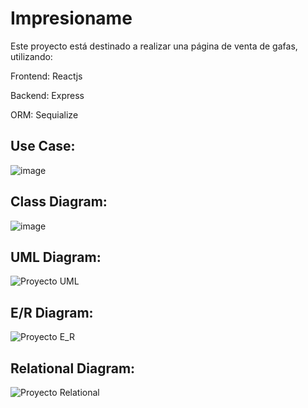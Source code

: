 # Impresioname
Este proyecto está destinado a realizar una página de venta de gafas, utilizando:

Frontend: Reactjs

Backend: Express

ORM: Sequialize

## Use Case:
![image](https://github.com/AlejandroCruzPulido/Project/assets/118463976/acaacc39-ea66-4fff-a787-2bbc5b348e79)

## Class Diagram:
![image](https://github.com/AlejandroCruzPulido/Project/assets/118463976/0091bd3b-d8cd-4b96-9713-ee01d229a3b6)

## UML Diagram:
![Proyecto UML](https://github.com/AlejandroCruzPulido/Project/assets/118463976/3d02e324-8227-4442-b472-085a5f09d3d2)

## E/R Diagram:
![Proyecto E_R](https://github.com/AlejandroCruzPulido/Project/assets/118463976/7b7a987c-5e30-4408-8a1e-99bb43a8d788)

## Relational Diagram:
![Proyecto Relational](https://github.com/AlejandroCruzPulido/Project/assets/118463976/ffabbe3c-eb47-4c68-9cb5-d1336cdcc8f0)

